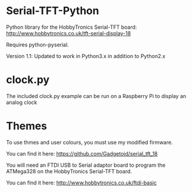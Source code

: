 Serial-TFT-Python
=================

Python library for the HobbyTronics Serial-TFT board: http://www.hobbytronics.co.uk/tft-serial-display-18

Requires python-pyserial.

Version 1.1:
Updated to work in Python3.x in addition to Python2.x

clock.py
========

The included clock.py example can be run on a Raspberry Pi to display an analog clock


Themes
======

To use thmes and user colours, you must use my modified firmware.

You can find it here: https://github.com/Gadgetoid/serial_tft_18

You will need an FTDI USB to Serial adaptor board to program the ATMega328
on the HobbyTronics Serial-TFT board. 

You can find it here: http://www.hobbytronics.co.uk/ftdi-basic

